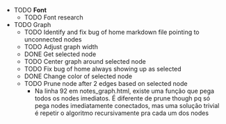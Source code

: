 ---
---

- TODO **Font**
	- TODO Font research
- TODO Graph
	- TODO Identify and fix bug of home markdown file pointing to unconnected nodes
	- TODO Adjust graph width
	- DONE Get selected node
	- TODO Center graph around selected node
	- TODO Fix bug of home always showing up as selected
	- DONE Change color of selected node
	- TODO Prune node after 2 edges based on selected node
		- Na linha 92 em notes_graph.html, existe uma função que pega todos os nodes imediatos. É diferente de prune though pq só pega nodes imediatamente conectados, mas uma solução trivial é repetir o algoritmo recursivamente pra cada um dos nodes